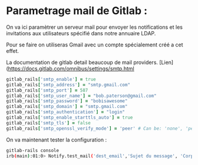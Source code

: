 # Parametrage mail de Gitlab :

On va ici paramètrer un serveur mail pour envoyer les notifications et les invitations aux utilisateurs spécifié dans notre annuaire LDAP.

Pour se faire on utiliseras Gmail avec un compte spécialement créé a cet effet.

La documentation de gitlab detail beaucoup de mail providers. 
[Lien](https://docs.gitlab.com/omnibus/settings/smtp.html

```ruby
gitlab_rails['smtp_enable'] = true
gitlab_rails['smtp_address'] = "smtp.gmail.com"
gitlab_rails['smtp_port'] = 587
gitlab_rails['smtp_user_name'] = "bob.paterson@gmail.com"
gitlab_rails['smtp_password'] = "bobisawesome"
gitlab_rails['smtp_domain'] = "smtp.gmail.com"
gitlab_rails['smtp_authentication'] = "login"
gitlab_rails['smtp_enable_starttls_auto'] = true
gitlab_rails['smtp_tls'] = false
gitlab_rails['smtp_openssl_verify_mode'] = 'peer' # Can be: 'none', 'peer', 'client_once', 'fail_if_no_peer_cert', see http://api.rubyonrails.org/classes/ActionMailer/Base.html
```
On va maintenant tester la configuration :

```bash
gitlab-rails console 
irb(main):01:0> Notify.test_mail('dest_email','Sujet du message', 'Corp du message').deliver_now
```

